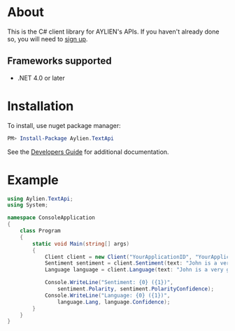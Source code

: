 ﻿About
=====

This is the C# client library for AYLIEN's APIs. If you haven't already done so, you will need to [sign up](https://developer.aylien.com/signup).

## Frameworks supported
- .NET 4.0 or later

Installation
============

To install, use nuget package manager:

```PowerShell
PM> Install-Package Aylien.TextApi
```

See the [Developers Guide](https://developer.aylien.com/docs) for additional documentation.

Example
=======

```cs
using Aylien.TextApi;
using System;

namespace ConsoleApplication
{
    class Program
    {
        static void Main(string[] args)
        {
            Client client = new Client("YourApplicationID", "YourApplicationKey");
            Sentiment sentiment = client.Sentiment(text: "John is a very good football player!");
            Language language = client.Language(text: "John is a very good football player!");

            Console.WriteLine("Sentiment: {0} ({1})", 
                sentiment.Polarity, sentiment.PolarityConfidence);
            Console.WriteLine("Language: {0} ({1})",
                language.Lang, language.Confidence);
        }
    }
}
```

